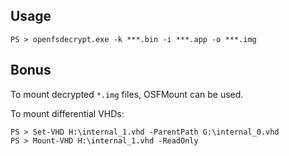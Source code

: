 ## Usage

```console
PS > openfsdecrypt.exe -k ***.bin -i ***.app -o ***.img
```

## Bonus

To mount decrypted `*.img` files, OSFMount can be used.

To mount differential VHDs:

```console
PS > Set-VHD H:\internal_1.vhd -ParentPath G:\internal_0.vhd
PS > Mount-VHD H:\internal_1.vhd -ReadOnly
```
